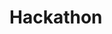 # Hackathon

<!DOCTYPE html>
<html>
<head>
	<title>Tree Structure</title>
	<style>
		.tree {
			margin-left: 20px;
		}
		
		.tree ul {
			list-style: none;
			padding: 0;
		}
		
		.tree li {
			margin-bottom: 10px;
		}
		
		.tree li::before {
			content: "";
			border-left: 1px solid #ccc;
			position: absolute;
			left: -20px;
			top: 0;
			bottom: 0;
		}
		
		.tree li:first-child::before {
			top: 20px;
		}
		
		.tree li:last-child::before {
			bottom: 20px;
		}
	</style>
</head>
<body>
	<div id="tree-container"></div>
	
	<script>
		const apiUrl = '(link unavailable)'; // replace with your API URL
		
		fetch(apiUrl)
			.then(response => response.json())
			.then(data => renderTree(data));
		
		function renderTree(data) {
			const container = document.getElementById('tree-container');
			container.innerHTML = '';
			
			data.forEach(tree => {
				const treeElement = document.createElementNS('(link unavailable)', 'svg');
				treeElement.setAttribute('width', '100%');
				treeElement.setAttribute('height', '100%');
				
				// Create a bigger circle to group the children
				const groupCircle = document.createElementNS('(link unavailable)', 'circle');
				groupCircle.setAttribute('cx', '150');
				groupCircle.setAttribute('cy', '150');
				groupCircle.setAttribute('r', '100');
				groupCircle.setAttribute('fill', 'none');
				groupCircle.setAttribute('stroke', '#000');
				treeElement.appendChild(groupCircle);
				
				// Parent circle
				const parentCircle = document.createElementNS('(link unavailable)', 'circle');
				parentCircle.setAttribute('cx', '50');
				parentCircle.setAttribute('cy', '50');
				parentCircle.setAttribute('r', '40');
				parentCircle.setAttribute('stroke', '#000');
				
				// Set the fill color based on the data
				if (tree.certification === 'certified') {
					parentCircle.setAttribute('fill', '#0000FF'); // blue
				} else if (tree.certification === 'silver') {
					parentCircle.setAttribute('fill', '#C0C0C0'); // silver
				} else if (tree.certification === 'gold') {
					parentCircle.setAttribute('fill', '#FFFF00'); // yellow
				} else {
					parentCircle.setAttribute('fill', '#FFFFFF'); // white
				}
				
				const parentImage = document.createElementNS('(link unavailable)', 'image');
				parentImage.setAttribute('href', tree.image); // replace with your image URL
				parentImage.setAttribute('x', '10');
				parentImage.setAttribute('y', '10');
				parentImage.setAttribute('width', '80');
				parentImage.setAttribute('height', '80');
				parentCircle.appendChild(parentImage);
				treeElement.appendChild(parentCircle);
				
				// Children circles
				tree.children.forEach((child, index) => {
					const childCircle = document.createElementNS('(link unavailable)', 'circle');
					childCircle.setAttribute('cx', '150');
					childCircle.setAttribute('cy', '150' + (index * 50)); // position children vertically
					childCircle.setAttribute('r', '30');
					childCircle.setAttribute('stroke', '#000');
					
					// Set the fill color based on the data
					if (child.certification === 'certified') {
						childCircle.setAttribute('fill', '#0000FF'); // blue
					} else if (child.certification === 'silver') {
						childCircle.setAttribute('fill', '#C0C0C0'); // silver
					} else if (child.certification === 'gold') {
						childCircle.setAttribute('fill', '#FFFF00'); // yellow
					} else {
						childCircle.setAttribute('fill', '#FFFFFF'); // white
					}
					
					const childImage = document.createElementNS('(link unavailable)', 'image');
					childImage.setAttribute('href', child.image); // replace with your image URL
					childImage.setAttribute('x', '10');
					childImage.setAttribute('y', '10');
					childImage.setAttribute('width', '60');
					childImage.setAttribute('height', '60');
					childCircle.appendChild(childImage);
					treeElement.appendChild(childCircle);
				});
				
				container.appendChild(treeElement);
			});
		}
	</script>
</




[
  {
    "certification": "certified",
    "image": "image_url_1",
    "children": [
      {
        "certification": "silver",
        "image": "image_url_2"
      },
      {
        "certification": "gold",
        "image": "image_url_3"
      }
    ]
  },
  {
    "certification": "certified",
    "image": "image_url_4",
    "children": [
      {
        "certification": "certified",
        "image": "image_url_5"
      },
      {
        "certification": "silver",
        "image": "image_url_6"
      }
    ]
  }
]


In this example:

- Each object represents a node in the tree.
- certification can have values like "certified", "silver", "gold", or any other custom value.
- image is the URL of the image to be displayed in the node.
- children is an array of child nodes, with the same structure as the parent node.

Replace the (link unavailable) with your actual API URL or image URLs. This data will be fetched and rendered as a tree structure using the provided HTML and JavaScript code.


<!DOCTYPE html>
<html lang="en">
<head>
    <meta charset="UTF-8">
    <meta name="viewport" content="width=device-width, initial-scale=1.0">
    <title>Tree Structure</title>
    <link rel="stylesheet" href="styles.css">
</head>
<body>
    <div id="tree-container"></div>
    <script src="script.js"></script>
</body>
</html>
body {
    font-family: Arial, sans-serif;
}

#tree-container {
    display: flex;
    justify-content: center;
    align-items: center;
    flex-direction: column;
    margin-top: 50px;
}

.node {
    position: relative;
    text-align: center;
    margin: 10px;
}

.node img {
    border-radius: 50%;
    width: 50px;
    height: 50px;
}

.node-circle {
    border-radius: 50%;
    padding: 20px;
    display: inline-block;
    margin: 10px;
}

.node-blue {
    background-color: blue;
}

.node-silver {
    background-color: silver;
}

.node-gold {
    background-color: yellow;
}

.line {
    position: absolute;
    width: 2px;
    background-color: black;
    transform-origin: top;
}
const data = [
    { id: 1, name: 'Parent 1', certification: 'gold', imgSrc: 'parent1.png' },
    { id: 2, name: 'Parent 2', certification: 'silver', imgSrc: 'parent2.png' },
    { id: 3, name: 'Child 1', certification: 'blue', imgSrc: 'child1.png', parents: [1, 2] },
    { id: 4, name: 'Child 2', certification: 'blue', imgSrc: 'child2.png', parents: [1] }
];

const treeContainer = document.getElementById('tree-container');

function createNode(node) {
    const nodeDiv = document.createElement('div');
    nodeDiv.classList.add('node');

    const circleDiv = document.createElement('div');
    circleDiv.classList.add('node-circle', `node-${node.certification}`);

    const img = document.createElement('img');
    img.src = node.imgSrc;
    circleDiv.appendChild(img);

    nodeDiv.appendChild(circleDiv);
    return nodeDiv;
}

function drawLine(parentNode, childNode) {
    const parentRect = parentNode.getBoundingClientRect();
    const childRect = childNode.getBoundingClientRect();

    const line = document.createElement('div');
    line.classList.add('line');

    const length = Math.sqrt(Math.pow(childRect.left - parentRect.left, 2) + Math.pow(childRect.top - parentRect.top, 2));
    line.style.height = `${length}px`;

    const angle = Math.atan2(childRect.top - parentRect.top, childRect.left - parentRect.left) * (180 / Math.PI);
    line.style.transform = `rotate(${angle}deg)`;

    parentNode.appendChild(line);
}

data.forEach(node => {
    const nodeDiv = createNode(node);
    treeContainer.appendChild(nodeDiv);

    if (node.parents) {
        node.parents.forEach(parentId => {
            const parentNode = document.querySelector(`#tree-container .node:nth-child(${parentId}) .node-circle`);
            drawLine(parentNode, nodeDiv.querySelector('.node-circle'));
        });
    }
});




const data = [
    { id: 1, name: 'Parent 1', certification: 'gold', imgSrc: 'images/parent1.png' },
    { id: 2, name: 'Parent 2', certification: 'silver', imgSrc: 'images/parent2.png' },
    { id: 3, name: 'Child 1', certification: 'blue', imgSrc: 'images/child1.png', parents: [1, 2] },
    { id: 4, name: 'Child 2', certification: 'blue', imgSrc: 'images/child2.png', parents: [1] }
];

const parentContainer = document.getElementById('parent-container');
const childContainer = document.getElementById('child-container');

function createNode(node, container) {
    const nodeDiv = document.createElement('div');
    nodeDiv.classList.add('node');
    nodeDiv.setAttribute('id', `node-${node.id}`);

    const circleDiv = document.createElement('div');
    circleDiv.classList.add('node-circle', `node-${node.certification}`);

    const img = document.createElement('img');
    img.src = node.imgSrc;
    img.alt = node.name;
    circleDiv.appendChild(img);

    nodeDiv.appendChild(circleDiv);
    container.appendChild(nodeDiv);

    return nodeDiv;
}

// Create parent nodes
data.forEach(node => {
    if (!node.parents) {
        const parentNode = createNode(node, parentContainer);
        parentNode.addEventListener('click', () => {
            childContainer.innerHTML = ''; // Clear previous children
            childContainer.style.display = 'flex'; // Show the child container

            // Find and display children
            let hasChildren = false;
            data.forEach(childNode => {
                if (childNode.parents && childNode.parents.includes(node.id)) {
                    createNode(childNode, childContainer);
                    hasChildren = true;
                }
            });

            if (!hasChildren) {
                childContainer.style.display = 'none'; // Hide the container if no children are found
            }
        });
    }
});





const data = [
    { id: 1, name: 'Parent 1', certification: 'gold', imgSrc: 'images/parent1.png' },
    { id: 2, name: 'Parent 2', certification: 'silver', imgSrc: 'images/parent2.png' },
    { id: 3, name: 'Child 1', certification: 'blue', imgSrc: 'images/child1.png', parents: [1, 2] },
    { id: 4, name: 'Child 2', certification: 'blue', imgSrc: 'images/child2.png', parents: [1] }
];

const parentContainer = document.getElementById('parent-container');
const childContainer = document.getElementById('child-container');

function createNode(node, container) {
    const nodeDiv = document.createElement('div');
    nodeDiv.classList.add('node');
    nodeDiv.setAttribute('id', `node-${node.id}`);

    const circleDiv = document.createElement('div');
    circleDiv.classList.add('node-circle', `node-${node.certification}`);

    const img = document.createElement('img');
    img.src = node.imgSrc;
    img.alt = node.name;
    circleDiv.appendChild(img);

    nodeDiv.appendChild(circleDiv);
    container.appendChild(nodeDiv);

    return nodeDiv;
}

function drawLine(parentNode, childNode) {
    const parentRect = parentNode.getBoundingClientRect();
    const childRect = childNode.getBoundingClientRect();

    const x1 = parentRect.left + parentRect.width / 2;
    const y1 = parentRect.top + parentRect.height / 2;
    const x2 = childRect.left + childRect.width / 2;
    const y2 = childRect.top + childRect.height / 2;

    const line = document.createElement('div');
    line.classList.add('line');

    const length = Math.sqrt(Math.pow(x2 - x1, 2) + Math.pow(y2 - y1, 2));
    line.style.height = `${length}px`;

    const angle = Math.atan2(y2 - y1, x2 - x1) * (180 / Math.PI);
    line.style.transform = `rotate(${angle}deg)`;
    line.style.transformOrigin = '0 0';
    line.style.position = 'absolute';
    line.style.top = `${y1}px`;
    line.style.left = `${x1}px`;
    line.style.backgroundColor = 'black'; // Line color
    line.style.width = '2px'; // Line thickness

    document.body.appendChild(line);
}

// Create parent nodes
data.forEach(node => {
    if (!node.parents) {
        const parentNode = createNode(node, parentContainer);
        parentNode.addEventListener('click', () => {
            childContainer.innerHTML = ''; // Clear previous children
            childContainer.style.display = 'flex'; // Show the child container

            // Find and display children
            let hasChildren = false;
            data.forEach(childNode => {
                if (childNode.parents && childNode.parents.includes(node.id)) {
                    const childElement = createNode(childNode, childContainer);
                    drawLine(parentNode.querySelector('.node-circle'), childElement.querySelector('.node-circle'));
                    hasChildren = true;
                }
            });

            if (!hasChildren) {
                childContainer.style.display = 'none'; // Hide the container if no children are found
            }
        });
    }
});

